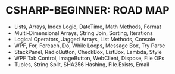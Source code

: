 # CSHARP-BEGINNER: ROAD MAP
* Lists, Arrays, Index Logic, DateTime, Math Methods, Format
* Multi-Dimensional Arrays, String Join, Sorting, Iterations
* Logical Operators, Jagged Arrays, List Methods, Console
* WPF, For, Foreach, Do, While Loops, Message Box, Try Parse
* StackPanel, RadioButton, CheckBox, ListBox, Lambda, Style
* WPF Tab Control, ImageButton, WebClient, Dispose, File OPs
* Tuples, String Split, SHA256 Hashing, File.Exists, Email













